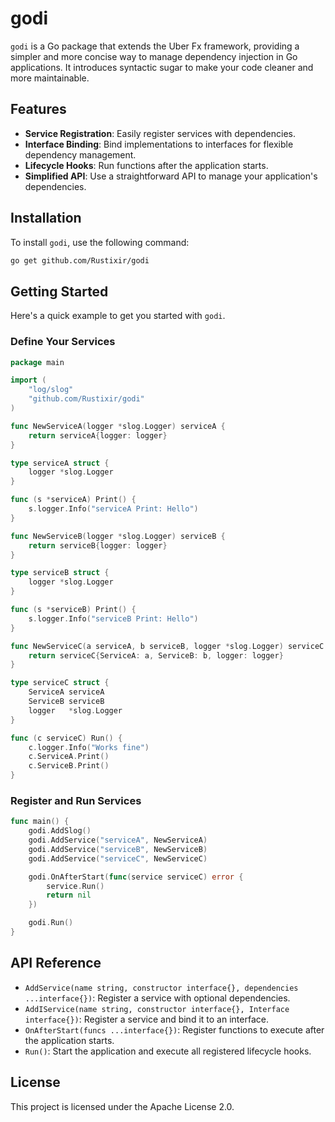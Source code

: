 # godi

`godi` is a Go package that extends the Uber Fx framework, providing a simpler and more concise way to manage dependency injection in Go applications. It introduces syntactic sugar to make your code cleaner and more maintainable.

## Features

- **Service Registration**: Easily register services with dependencies.
- **Interface Binding**: Bind implementations to interfaces for flexible dependency management.
- **Lifecycle Hooks**: Run functions after the application starts.
- **Simplified API**: Use a straightforward API to manage your application's dependencies.

## Installation

To install `godi`, use the following command:

```bash
go get github.com/Rustixir/godi
```

## Getting Started

Here's a quick example to get you started with `godi`.

### Define Your Services

```go
package main

import (
	"log/slog"
	"github.com/Rustixir/godi"
)

func NewServiceA(logger *slog.Logger) serviceA {
	return serviceA{logger: logger}
}

type serviceA struct {
	logger *slog.Logger
}

func (s *serviceA) Print() {
	s.logger.Info("serviceA Print: Hello")
}

func NewServiceB(logger *slog.Logger) serviceB {
	return serviceB{logger: logger}
}

type serviceB struct {
	logger *slog.Logger
}

func (s *serviceB) Print() {
	s.logger.Info("serviceB Print: Hello")
}

func NewServiceC(a serviceA, b serviceB, logger *slog.Logger) serviceC {
	return serviceC{ServiceA: a, ServiceB: b, logger: logger}
}

type serviceC struct {
	ServiceA serviceA
	ServiceB serviceB
	logger   *slog.Logger
}

func (c serviceC) Run() {
	c.logger.Info("Works fine")
	c.ServiceA.Print()
	c.ServiceB.Print()
}
```

### Register and Run Services

```go
func main() {
	godi.AddSlog()
	godi.AddService("serviceA", NewServiceA)
	godi.AddService("serviceB", NewServiceB)
	godi.AddService("serviceC", NewServiceC)

	godi.OnAfterStart(func(service serviceC) error {
		service.Run()
		return nil
	})

	godi.Run()
}
```

## API Reference

- `AddService(name string, constructor interface{}, dependencies ...interface{})`: Register a service with optional dependencies.
- `AddIService(name string, constructor interface{}, Interface interface{})`: Register a service and bind it to an interface.
- `OnAfterStart(funcs ...interface{})`: Register functions to execute after the application starts.
- `Run()`: Start the application and execute all registered lifecycle hooks.



## License

This project is licensed under the Apache License 2.0.
